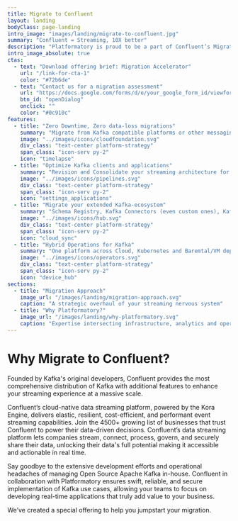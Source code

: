 ```yaml
---
title: Migrate to Confluent
layout: landing
bodyClass: page-landing
intro_image: "images/landing/migrate-to-confluent.jpg"
summary: "Confluent = Streaming, 10X better"
description: "Platformatory is proud to be a part of Confluent’s Migration Accelerator, which is designed to streamline the transition from traditional messaging systems or open-source Kafka deployments to Confluent. Together, Platformatory and Confluent aim to alleviate the challenges and complexities associated with migration, enabling your organization to undertake your data streaming journey with confidence."
intro_image_absolute: true
ctas:
  - text: "Download offering brief: Migration Accelerator"
    url: "/link-for-cta-1"
    color: "#72b6de"
  - text: "Contact us for a migration assessment"
    url: "https://docs.google.com/forms/d/e/your_google_form_id/viewform?embedded=true"
    btn_id: "openDialog"
    onclick: ""
    color: "#0c910c"
features:
  - title: "Zero Downtime, Zero data-loss migrations"
    summary: "Migrate from Kafka compatible platforms or other messaging systems with no risk of disruption"
    image: "../images/icons/cloudfoundation.svg"
    div_class: "text-center platform-strategy"
    span_class: "icon-serv py-2"
    icon: "timelapse"
  - title: "Optimize Kafka clients and applications"
    summary: "Revision and Consolidate your streaming architecture for performance in the cloud, with opportunities in Flink, Kafka Streams, KSQL and Connect "
    image: "../images/icons/pipelines.svg"
    div_class: "text-center platform-strategy"
    span_class: "icon-serv py-2"
    icon: "settings_applications"
  - title: "Migrate your extended Kafka-ecosystem"
    summary: "Schema Registry, Kafka Connectors (even custom ones), Kafka Streams, KSQL and Flink"
    image: "../images/icons/hub.svg"
    div_class: "text-center platform-strategy"
    span_class: "icon-serv py-2"
    icon: "cloud_sync"
  - title: "Hybrid Operations for Kafka"
    summary: "One platform across Cloud, Kubernetes and Baremtal/VM deployments, with 24x7  support"
    image: "../images/icons/operators.svg"
    div_class: "text-center platform-strategy"
    span_class: "icon-serv py-2"
    icon: "device_hub"
sections:
  - title: "Migration Approach"
    image_url: "/images/landing/migration-approach.svg"
    caption: "A strategic overhaul of your streaming nervous system"
  - title: "Why Platformatory?"
    image_url: "/images/landing/why-platformatory.svg"
    caption: "Expertise intersecting infrastructure, analytics and operational data"
---
```


# Why Migrate to Confluent?

Founded by Kafka's original developers, Confluent provides the most comprehensive distribution of Kafka with additional features to enhance your streaming experience at a massive scale.

Confluent’s cloud-native data streaming platform, powered by the Kora Engine, delivers elastic, resilient, cost-efficient, and performant event streaming capabilities. Join the 4500+ growing list of businesses that trust Confluent to power their data-driven decisions. Confluent’s data streaming platform lets companies stream, connect, process, govern, and securely share their data, unlocking their data's full potential making it accessible and actionable in real time.

Say goodbye to the extensive development efforts and operational headaches of managing Open Source Apache Kafka in-house. Confluent in collaboration with Platformatory ensures swift, reliable, and secure implementation of Kafka use cases, allowing your teams to focus on developing real-time applications that truly add value to your business.

We’ve created a special offering to help you jumpstart your migration.
